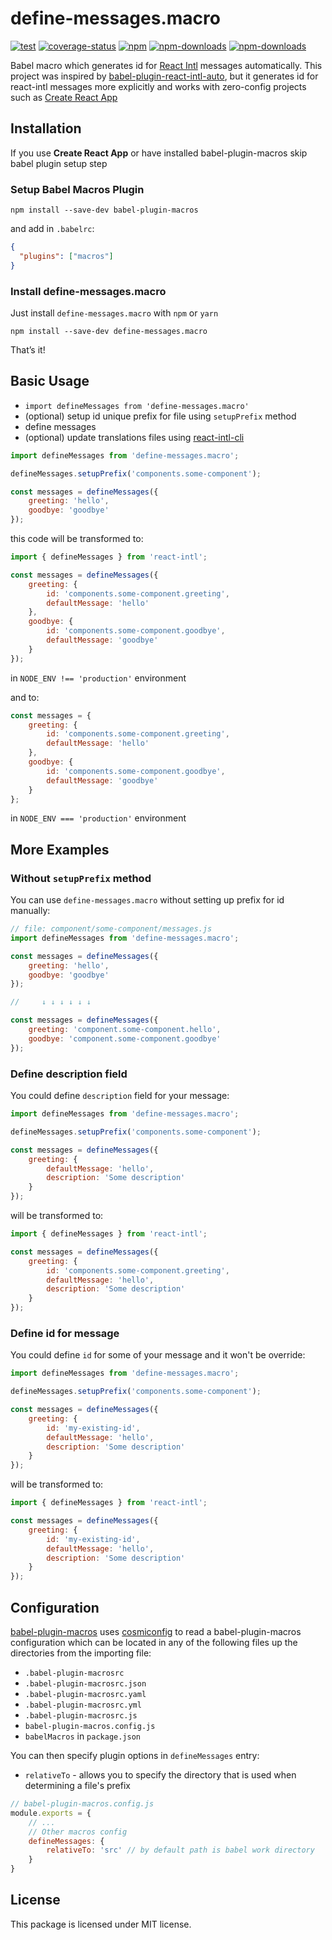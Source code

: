 # define-messages.macro

[![test](https://img.shields.io/github/actions/workflow/status/ttypic/define-messages.macro/test.yml?branch=main&style=flat-square)](https://github.com/ttypic/define-messages.macro/actions)
[![coverage-status](https://img.shields.io/codecov/c/github/ttypic/define-messages.macro.svg?style=flat-square)](https://codecov.io/gh/ttypic/define-messages.macro)
[![npm](https://img.shields.io/npm/v/define-messages.macro.svg?style=flat-square)](https://www.npmjs.com/package/define-messages.macro)
[![npm-downloads](https://img.shields.io/npm/dt/define-messages.macro.svg?label=total%20downloads&style=flat-square)](https://www.npmjs.com/package/define-messages.macro)
[![npm-downloads](https://img.shields.io/npm/dw/define-messages.macro.svg?style=flat-square)](https://www.npmjs.com/package/define-messages.macro)

Babel macro which generates id for [React Intl](https://formatjs.io/docs/react-intl) messages automatically.
This project was inspired by [babel-plugin-react-intl-auto](https://github.com/akameco/babel-plugin-react-intl-auto#readme),
but it generates id for react-intl messages more explicitly and works with zero-config projects such as
[Create React App](https://github.com/facebook/create-react-app)

## Installation

If you use **Create React App** or have installed babel-plugin-macros skip babel plugin setup step

### Setup Babel Macros Plugin

```shell script
npm install --save-dev babel-plugin-macros
```

and add in `.babelrc`:

```json
{
  "plugins": ["macros"]
}
```

### Install define-messages.macro

Just install `define-messages.macro` with `npm` or `yarn`

```shell script
npm install --save-dev define-messages.macro
```

That’s it!

## Basic Usage

-   `import defineMessages from 'define-messages.macro'`
-   (optional) setup id unique prefix for file using `setupPrefix` method
-   define messages
-   (optional) update translations files using [react-intl-cli](https://github.com/ttypic/react-intl-cli)

```js
import defineMessages from 'define-messages.macro';

defineMessages.setupPrefix('components.some-component');

const messages = defineMessages({
    greeting: 'hello',
    goodbye: 'goodbye'
});
```

this code will be transformed to:

```js
import { defineMessages } from 'react-intl';

const messages = defineMessages({
    greeting: {
        id: 'components.some-component.greeting',
        defaultMessage: 'hello'
    },
    goodbye: {
        id: 'components.some-component.goodbye',
        defaultMessage: 'goodbye'
    }
});
```

in `NODE_ENV !== 'production'` environment

and to:

```js
const messages = {
    greeting: {
        id: 'components.some-component.greeting',
        defaultMessage: 'hello'
    },
    goodbye: {
        id: 'components.some-component.goodbye',
        defaultMessage: 'goodbye'
    }
};
```

in `NODE_ENV === 'production'` environment

## More Examples

### Without `setupPrefix` method

You can use `define-messages.macro` without setting up prefix for id manually:

```js
// file: component/some-component/messages.js
import defineMessages from 'define-messages.macro';

const messages = defineMessages({
    greeting: 'hello',
    goodbye: 'goodbye'
});

//     ↓ ↓ ↓ ↓ ↓ ↓

const messages = defineMessages({
    greeting: 'component.some-component.hello',
    goodbye: 'component.some-component.goodbye'
});
```

### Define description field

You could define `description` field for your message:

```js
import defineMessages from 'define-messages.macro';

defineMessages.setupPrefix('components.some-component');

const messages = defineMessages({
    greeting: {
        defaultMessage: 'hello',
        description: 'Some description'
    }
});
```

will be transformed to:

```js
import { defineMessages } from 'react-intl';

const messages = defineMessages({
    greeting: {
        id: 'components.some-component.greeting',
        defaultMessage: 'hello',
        description: 'Some description'
    }
});
```

### Define id for message

You could define `id` for some of your message and it won't be override:

```js
import defineMessages from 'define-messages.macro';

defineMessages.setupPrefix('components.some-component');

const messages = defineMessages({
    greeting: {
        id: 'my-existing-id',
        defaultMessage: 'hello',
        description: 'Some description'
    }
});
```

will be transformed to:

```js
import { defineMessages } from 'react-intl';

const messages = defineMessages({
    greeting: {
        id: 'my-existing-id',
        defaultMessage: 'hello',
        description: 'Some description'
    }
});
```

## Configuration 

[babel-plugin-macros](https://github.com/kentcdodds/babel-plugin-macros#readme) uses 
[cosmiconfig](https://github.com/davidtheclark/cosmiconfig#readme) to read a babel-plugin-macros configuration
which can be located in any of the following files up the directories from the importing file:

* `.babel-plugin-macrosrc`
* `.babel-plugin-macrosrc.json`
* `.babel-plugin-macrosrc.yaml`
* `.babel-plugin-macrosrc.yml`
* `.babel-plugin-macrosrc.js`
* `babel-plugin-macros.config.js`
* `babelMacros` in `package.json`

You can then specify plugin options in `defineMessages` entry:

* `relativeTo` - allows you to specify the directory that is used when determining a file's prefix

```js
// babel-plugin-macros.config.js
module.exports = {
    // ...
    // Other macros config
    defineMessages: {
        relativeTo: 'src' // by default path is babel work directory 
    }
}
```

## License

This package is licensed under MIT license.
